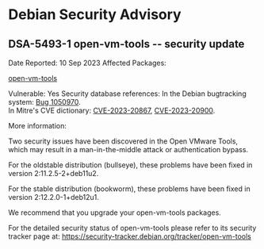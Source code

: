 
Debian Security Advisory
========================


DSA-5493-1 open-vm-tools -- security update
-------------------------------------------



Date Reported:
10 Sep 2023
Affected Packages:

[open-vm-tools](https://packages.debian.org/src:open-vm-tools)

Vulnerable:
Yes
Security database references:
In the Debian bugtracking system: [Bug 1050970](https://bugs.debian.org/cgi-bin/bugreport.cgi?bug=1050970).  
In Mitre's CVE dictionary: [CVE-2023-20867](https://security-tracker.debian.org/tracker/CVE-2023-20867), [CVE-2023-20900](https://security-tracker.debian.org/tracker/CVE-2023-20900).  

More information:

Two security issues have been discovered in the Open VMware Tools, which
may result in a man-in-the-middle attack or authentication bypass.


For the oldstable distribution (bullseye), these problems have been fixed
in version 2:11.2.5-2+deb11u2.


For the stable distribution (bookworm), these problems have been fixed in
version 2:12.2.0-1+deb12u1.


We recommend that you upgrade your open-vm-tools packages.


For the detailed security status of open-vm-tools please refer to
its security tracker page at:
<https://security-tracker.debian.org/tracker/open-vm-tools>





